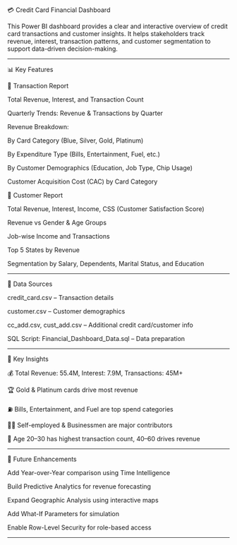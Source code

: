 

💳 Credit Card Financial Dashboard

This Power BI dashboard provides a clear and interactive overview of credit card transactions and customer insights. It helps stakeholders track revenue, interest, transaction patterns, and customer segmentation to support data-driven decision-making.


---

📊 Key Features

🔹 Transaction Report

Total Revenue, Interest, and Transaction Count

Quarterly Trends: Revenue & Transactions by Quarter

Revenue Breakdown:

By Card Category (Blue, Silver, Gold, Platinum)

By Expenditure Type (Bills, Entertainment, Fuel, etc.)

By Customer Demographics (Education, Job Type, Chip Usage)


Customer Acquisition Cost (CAC) by Card Category


🔹 Customer Report

Total Revenue, Interest, Income, CSS (Customer Satisfaction Score)

Revenue vs Gender & Age Groups

Job-wise Income and Transactions

Top 5 States by Revenue

Segmentation by Salary, Dependents, Marital Status, and Education



---

📂 Data Sources

credit_card.csv – Transaction details

customer.csv – Customer demographics

cc_add.csv, cust_add.csv – Additional credit card/customer info

SQL Script: Financial_Dashboard_Data.sql – Data preparation




---

📌 Key Insights

💰 Total Revenue: 55.4M, Interest: 7.9M, Transactions: 45M+

🏆 Gold & Platinum cards drive most revenue

⛽ Bills, Entertainment, and Fuel are top spend categories

👩‍💼 Self-employed & Businessmen are major contributors

👥 Age 20–30 has highest transaction count, 40–60 drives revenue



---

🔧 Future Enhancements

Add Year-over-Year comparison using Time Intelligence

Build Predictive Analytics for revenue forecasting

Expand Geographic Analysis using interactive maps

Add What-If Parameters for simulation

Enable Row-Level Security for role-based access



---

